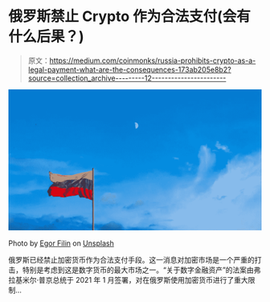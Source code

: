 # 俄罗斯禁止 Crypto 作为合法支付(会有什么后果？)

> 原文：<https://medium.com/coinmonks/russia-prohibits-crypto-as-a-legal-payment-what-are-the-consequences-173ab205e8b2?source=collection_archive---------12----------------------->

![](img/77fc9ac456f5fbfeccdf7fb4c7c1500b.png)

Photo by [Egor Filin](https://unsplash.com/@sampowl?utm_source=unsplash&utm_medium=referral&utm_content=creditCopyText) on [Unsplash](https://unsplash.com/s/photos/russia?utm_source=unsplash&utm_medium=referral&utm_content=creditCopyText)

俄罗斯已经禁止加密货币作为合法支付手段。这一消息对加密市场是一个严重的打击，特别是考虑到这是数字货币的最大市场之一。“关于数字金融资产”的法案由弗拉基米尔·普京总统于 2021 年 1 月签署，对在俄罗斯使用加密货币进行了重大限制…